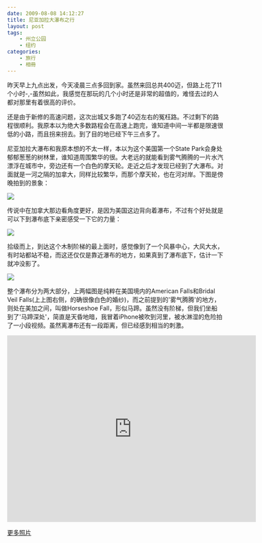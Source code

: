 ```yaml
---
date: 2009-08-08 14:12:27
title: 尼亚加拉大瀑布之行
layout: post
tags:
    - 州立公园
    - 纽约
categories:
    - 旅行
    - 相冊
---
```

昨天早上九点出发，今天凌晨三点多回到家。虽然来回总共400迈，但路上花了11个小时-,-虽然如此，我感觉在那玩的几个小时还是非常的超值的，难怪去过的人都对那里有着很高的评价。

还是由于新修的高速问题，这次出城又多跑了40迈左右的冤枉路。不过剩下的路程很顺利。我原本以为绝大多数路程会在高速上跑完，谁知道中间一半都是限速很低的小路，而且拐来拐去。到了目的地已经下午三点多了。

尼亚加拉大瀑布和我原本想的不太一样，本以为这个美国第一个State Park会身处郁郁葱葱的树林里，谁知道周围繁华的很。大老远的就能看到雾气腾腾的一片水汽漂浮在城市中，旁边还有一个白色的摩天轮。走近之后才发现已经到了大瀑布。对面就是一河之隔的加拿大，同样比较繁华，而那个摩天轮，也在河对岸。下图是傍晚拍到的景象：

![](http://farm8.staticflickr.com/7056/6997994544_69184e5d49_z.jpg)

传说中在加拿大那边看角度更好，是因为美国这边背向着瀑布，不过有个好处就是可以下到瀑布底下亲密感受一下它的力量：

![](http://farm6.staticflickr.com/5192/7144079679_126e15ae14_z.jpg)

拾级而上，到达这个木制阶梯的最上面时，感觉像到了一个风暴中心，大风大水，有时站都站不稳，而这还仅仅是靠近瀑布的地方，如果真到了瀑布底下，估计一下就冲没影了。

![](http://farm9.staticflickr.com/8164/6997994912_7feeab799d_z.jpg)

整个瀑布分为两大部分，上两幅图是纯粹在美国境内的American Falls和Bridal Veil Falls(上上图右侧，的确很像白色的婚纱)，而之前提到的'雾气腾腾'的地方，则处在美加之间，叫做Horseshoe Fall，形似马蹄。虽然没有阶梯，但我们坐船到了'马蹄深处'，简直是天昏地暗，我冒着iPhone被吹到河里，被水淋湿的危险拍了一小段视频。虽然离瀑布还有一段距离，但已经感到相当的刺激。

<iframe src="http://player.vimeo.com/video/6009189?title=0&amp;byline=0&amp;portrait=0" width="580" height="435" frameborder="0" webkitAllowFullScreen mozallowfullscreen allowFullScreen></iframe>

[更多照片](http://www.flickr.com/photos/ztpala/sets/72157629603976998/)
